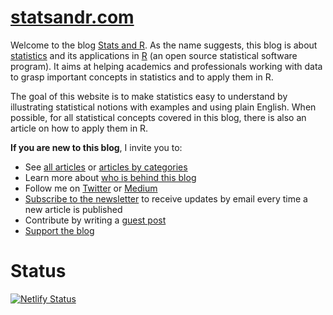 # [statsandr.com](https://www.statsandr.com/)

Welcome to the blog [Stats and R](https://www.statsandr.com/). As the name suggests, this blog is about [statistics](https://www.statsandr.com/tags/statistics/) and its applications in [R](https://www.statsandr.com/tags/r/) (an open source statistical software program). It aims at helping academics and professionals working with data to grasp important concepts in statistics and to apply them in R.

The goal of this website is to make statistics easy to understand by illustrating statistical notions with examples and using plain English. When possible, for all statistical concepts covered in this blog, there is also an article on how to apply them in R.

**If you are new to this blog**, I invite you to:

* See [all articles](https://www.statsandr.com/blog/) or [articles by categories](https://www.statsandr.com/tags/)
* Learn more about [who is behind this blog](https://www.statsandr.com/about/)
* Follow me on [Twitter](https://twitter.com/statsandr) or [Medium](https://medium.com/@ant.soetewey)
* [Subscribe to the newsletter](https://www.statsandr.com/subscribe/) to receive updates by email every time a new article is published
* Contribute by writing a [guest post](https://www.statsandr.com/contribute/)
* [Support the blog](https://www.statsandr.com/support/)

# Status

[![Netlify Status](https://api.netlify.com/api/v1/badges/8ef22d4a-c312-4c44-a02d-06db75dc8c6f/deploy-status)](https://app.netlify.com/sites/statsandr/deploys)
